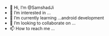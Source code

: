 - 👋 Hi, I’m @SamshadJi
- 👀 I’m interested in ...
- 🌱 I’m currently learning ...android development
- 💞️ I’m looking to collaborate on ...
- 📫 How to reach me ...

<!---
SamshadJi/SamshadJi is a ✨ special ✨ repository because its `README.md` (this file) appears on your GitHub profile.
You can click the Preview link to take a look at your changes.
--->
